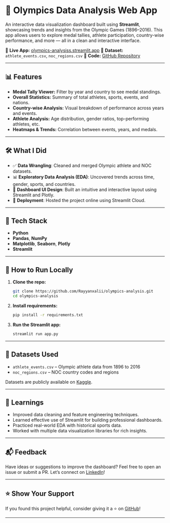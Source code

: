 


# 🏅 Olympics Data Analysis Web App

An interactive data visualization dashboard built using **Streamlit**, showcasing trends and insights from the Olympic Games (1896–2016).
This app allows users to explore medal tallies, athlete participation, country-wise performance, and more — all in a clean and interactive interface.

🔗 **Live App:** [olympics-analysiss.streamlit.app](https://olympics-analysiss.streamlit.app)
📂 **Dataset:** `athlete_events.csv`, `noc_regions.csv`
📁 **Code:** [GitHub Repository](https://github.com/Rayyanxalii/olympics-analysis)

---

## 📊 Features

* **Medal Tally Viewer:** Filter by year and country to see medal standings.
* **Overall Statistics:** Summary of total athletes, sports, events, and nations.
* **Country-wise Analysis:** Visual breakdown of performance across years and events.
* **Athlete Analysis:** Age distribution, gender ratios, top-performing athletes, etc.
* **Heatmaps & Trends:** Correlation between events, years, and medals.

---

## 🛠 What I Did

* ✅ **Data Wrangling**: Cleaned and merged Olympic athlete and NOC datasets.
* 📊 **Exploratory Data Analysis (EDA)**: Uncovered trends across time, gender, sports, and countries.
* 🎨 **Dashboard UI Design**: Built an intuitive and interactive layout using Streamlit and Plotly.
* 🚀 **Deployment**: Hosted the project online using Streamlit Cloud.

---

## 🧰 Tech Stack

* **Python**
* **Pandas**, **NumPy**
* **Matplotlib**, **Seaborn**, **Plotly**
* **Streamlit**

---

## 📁 How to Run Locally

1. **Clone the repo:**

   ```bash
   git clone https://github.com/Rayyanxalii/olympics-analysis.git
   cd olympics-analysis
   ```

2. **Install requirements:**

   ```bash
   pip install -r requirements.txt
   ```

3. **Run the Streamlit app:**

   ```bash
   streamlit run app.py
   ```

---

## 📌 Datasets Used

* `athlete_events.csv` – Olympic athlete data from 1896 to 2016
* `noc_regions.csv` – NOC country codes and regions

Datasets are publicly available on [Kaggle](https://www.kaggle.com/datasets/matheusfreitag/olympics-dataset).

---

## 🧠 Learnings

* Improved data cleaning and feature engineering techniques.
* Learned effective use of Streamlit for building professional dashboards.
* Practiced real-world EDA with historical sports data.
* Worked with multiple data visualization libraries for rich insights.

---

## 📬 Feedback

Have ideas or suggestions to improve the dashboard?
Feel free to open an issue or submit a PR. Let’s connect on [LinkedIn](https://www.linkedin.com/in/rayyanxalii)!

---

## ⭐️ Show Your Support

If you found this project helpful, consider giving it a ⭐ on [GitHub](https://github.com/Rayyanxalii/olympics-analysis)!

---
